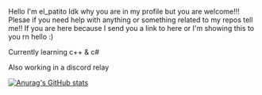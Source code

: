  Hello I'm el_patito
 Idk why you are in my profile but you are welcome!!!
 Plesae if you need help with anything or something related to my repos tell me!!
 If you are here because I send you a link to here or I'm showing this to you rn hello :)

 Currently learning c++ & c#

 Also working in a discord relay


[![Anurag's GitHub stats](github-readme-stats-seven-xi-68.vercel.app/api?username=el_patito_loco)](https://github.com/anuraghazra/github-readme-stats)

<!---
ELPatitoLoco/ELPatitoLoco is a ✨ special ✨ repository because its `README.md` (this file) appears on your GitHub profile.
You can click the Preview link to take a look at your changes.
--->
